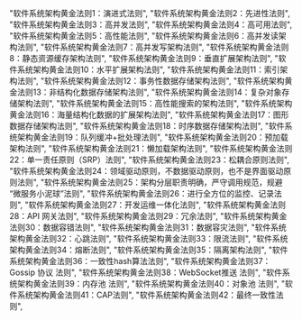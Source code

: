 "软件系统架构黄金法则1：演进式法则",
"软件系统架构黄金法则2：先进性法则",
"软件系统架构黄金法则3：高并发法则",
"软件系统架构黄金法则4：高可用法则",
"软件系统架构黄金法则5：高性能法则",
"软件系统架构黄金法则6：高并发读架构法则",
"软件系统架构黄金法则7：高并发写架构法则",
"软件系统架构黄金法则8：静态资源缓存架构法则",
"软件系统架构黄金法则9：垂直扩展架构法则",
"软件系统架构黄金法则10：水平扩展架构法则",
"软件系统架构黄金法则11：索引架构法则",
"软件系统架构黄金法则12：事务性数据存储架构法则",
"软件系统架构黄金法则13：非结构化数据存储架构法则",
"软件系统架构黄金法则14：复杂对象存储架构法则",
"软件系统架构黄金法则15：高性能搜索的架构法则",
"软件系统架构黄金法则16：海量结构化数据的扩展架构法则",
"软件系统架构黄金法则17：图形数据存储架构法则",
"软件系统架构黄金法则18：时序数据存储架构法则",
"软件系统架构黄金法则19：队列缓冲+批处理法则",
"软件系统架构黄金法则20：预加载架构法则",
"软件系统架构黄金法则21：懒加载架构法则",
"软件系统架构黄金法则22：单一责任原则（SRP）法则",
"软件系统架构黄金法则23：松耦合原则法则",
"软件系统架构黄金法则24：领域驱动原则，不数据驱动原则，也不是界面驱动原则法则",
"软件系统架构黄金法则25：架构分层职责明确，严守调用规范，规避 “微服务小泥球”法则",
"软件系统架构黄金法则26：进行全方位的监控、记录法则",
"软件系统架构黄金法则27：开发运维一体化法则",
"软件系统架构黄金法则28：API 网关法则",
"软件系统架构黄金法则29：冗余法则",
"软件系统架构黄金法则30：数据容错法则",
"软件系统架构黄金法则31：数据容灾法则",
"软件系统架构黄金法则32：心跳法则",
"软件系统架构黄金法则33：限流法则",
"软件系统架构黄金法则34：熔断法则",
"软件系统架构黄金法则35：隔离架构法则",
"软件系统架构黄金法则36：一致性hash算法法则",
"软件系统架构黄金法则37：Gossip 协议 法则",
"软件系统架构黄金法则38：WebSocket推送 法则",
"软件系统架构黄金法则39：内存池 法则",
"软件系统架构黄金法则40：对象池 法则",
"软件系统架构黄金法则41：CAP法则",
"软件系统架构黄金法则42：最终一致性法则",